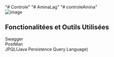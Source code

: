 "# Controle" 
"# AminaLag" 
"# controleAmina"  
![image](https://github.com/AminaLagnidi/Controle/assets/146132357/89810bb0-f826-4627-b426-fb4d7f17e017)

## Fonctionalitées et Outils Utilisées 
Swagger  
PostMan  
JPQL(Java Persistence Query Language)  
